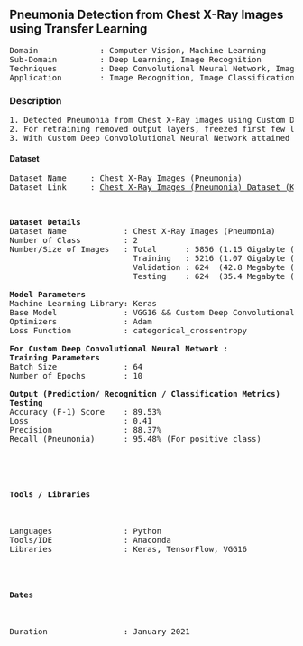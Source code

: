 ## Pneumonia Detection from Chest X-Ray Images using Transfer Learning                                             

<pre>
Domain             : Computer Vision, Machine Learning
Sub-Domain         : Deep Learning, Image Recognition
Techniques         : Deep Convolutional Neural Network, ImageNet, VGG16
Application        : Image Recognition, Image Classification, Medical Imaging
</pre>


### Description
<pre>
1. Detected Pneumonia from Chest X-Ray images using Custom Deep Convololutional Neural Network and by retraining pretrained model “VGG16” with 5216 training images and 624 validation images of X-ray (1.15GB).
2. For retraining removed output layers, freezed first few layers and fine-tuned model for two new label classes (Pneumonia and Normal).
3. With Custom Deep Convololutional Neural Network attained testing accuracy 97.35% and loss 0.07 on training set and accuracy 91.03% and loss 0.24 on validation set.
</pre>


#### Dataset
<pre>
Dataset Name     : Chest X-Ray Images (Pneumonia)
Dataset Link     : <a href=https://www.kaggle.com/paultimothymooney/chest-xray-pneumonia>Chest X-Ray Images (Pneumonia) Dataset (Kaggle)</a>


<pre>
<b>Dataset Details</b>
Dataset Name            : Chest X-Ray Images (Pneumonia)
Number of Class         : 2
Number/Size of Images   : Total      : 5856 (1.15 Gigabyte (GB))
                          Training   : 5216 (1.07 Gigabyte (GB))
                          Validation : 624  (42.8 Megabyte (MB))
                          Testing    : 624  (35.4 Megabyte (MB))

<b>Model Parameters</b>
Machine Learning Library: Keras
Base Model              : VGG16 && Custom Deep Convolutional Neural Network
Optimizers              : Adam
Loss Function           : categorical_crossentropy

<b>For Custom Deep Convolutional Neural Network : </b>
<b>Training Parameters</b>
Batch Size              : 64
Number of Epochs        : 10

<b>Output (Prediction/ Recognition / Classification Metrics)</b>
<b>Testing</b>
Accuracy (F-1) Score    : 89.53%
Loss                    : 0.41
Precision               : 88.37%
Recall (Pneumonia)      : 95.48% (For positive class)
<!--Specificity             : -->
</pre>
#### Tools / Libraries
<pre>
Languages               : Python
Tools/IDE               : Anaconda
Libraries               : Keras, TensorFlow, VGG16
</pre>
#### Dates
<pre>
Duration                : January 2021
</pre>
